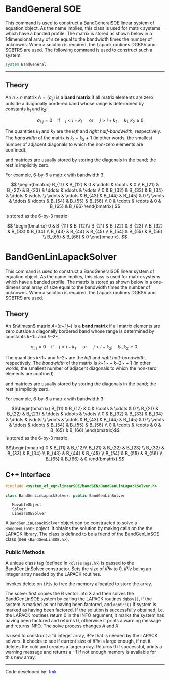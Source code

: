 # BandGeneral SOE

<p>This command is used to construct a BandGeneralSOE linear system of
equation object. As the name implies, this class is used for matrix
systems which have a banded profile. The matrix is stored as shown below
in a 1dimensional array of size equal to the bandwidth times the number
of unknowns. When a solution is required, the Lapack routines DGBSV and
SGBTRS are used. The following command is used to construct such a
system:</p>

```tcl
system BandGeneral
```

<hr />

## Theory

An $n\times n$ matrix
$A=(a_{ij})$ is a <strong>band matrix</strong> if all matrix elements are zero outside a
diagonally bordered band whose range is determined by constants
<em>k</em><sub>1</sub> and
<em>k</em><sub>2</sub>:</p>
<dl>
<dt></dt>
<dd>

$$a_{i,j}=0 \quad\mbox{if}\quad j<i-k_1 \quad\mbox{ or
}\quad j>i+k_2; \quad k_1, k_2 \ge 0.\,$$

</dd>
</dl>
<p>The quantities <em>k</em><sub>1</sub> and
<em>k</em><sub>2</sub> are the <em>left</em> and
<em>right</em> <em>half-bandwidth</em>, respectively. The
<em>bandwidth</em> of the matrix is
<em>k</em><sub>1</sub>&nbsp;+&nbsp;<em>k</em><sub>2</sub>&nbsp;+&nbsp;1
(in other words, the smallest number of adjacent diagonals to which the
non-zero elements are confined).</p>
<p>and matrices are usually stored by storing the diagonals in the band;
the rest is implicitly zero.</p>

<p>For example, 6-by-6 a matrix with bandwidth 3:</p>

$$
\begin{bmatrix} B_{11} & B_{12} & 0 & \cdots & \cdots
& 0 \\ B_{21} & B_{22} & B_{23} & \ddots & \ddots
& \vdots \\ 0 & B_{32} & B_{33} & B_{34} & \ddots
& \vdots \\ \vdots & \ddots & B_{43} & B_{44} &
B_{45} & 0 \\ \vdots & \ddots & \ddots & B_{54} &
B_{55} & B_{56} \\ 0 & \cdots & \cdots & 0 & B_{65}
& B_{66} \end{bmatrix} 
$$

is stored as the 6-by-3 matrix

$$
\begin{bmatrix} 0 & B_{11} & B_{12}\\ B_{21} & B_{22}
& B_{23} \\ B_{32} & B_{33} & B_{34} \\ B_{43} & B_{44}
& B_{45} \\ B_{54} & B_{55} & B_{56} \\ B_{65} & B_{66}
& 0 \end{bmatrix}.
$$


# BandGenLinLapackSolver

This command is used to construct a BandGeneralSOE linear system of equation
object. As the name implies, this class is used for matrix systems which have a
banded profile. The matrix is stored as shown below in a one-dimensional array
of size equal to the bandwidth times the number of unknowns. When a solution is
required, the Lapack routines DGBSV and SGBTRS  are used.

## Theory

An $n\timesn$ matrix *A*=(*a*~*i,j*~) is a **band matrix** if all matrix
elements are zero outside a diagonally bordered band whose range is
determined by constants *k*~1~ and *k*~2~:

$$a_{i,j}=0 \quad\mbox{if}\quad j<i-k_1 \quad\mbox{ or }\quad j>i+k_2; \quad k_1, k_2 \ge 0.\,$$

The quantities *k*~1~ and *k*~2~ are the *left* and *right*
*half-bandwidth*, respectively. The *bandwidth* of the matrix is
*k*~1~ + *k*~2~ + 1 (in other words, the smallest number of adjacent
diagonals to which the non-zero elements are confined).

and matrices are usually stored by storing the diagonals in the band;
the rest is implicitly zero.

For example, 6-by-6 a matrix with bandwidth 3:

$$\begin{bmatrix}
 B_{11} & B_{12} & 0      & \cdots & \cdots & 0 \\
 B_{21} & B_{22} & B_{23} & \ddots & \ddots & \vdots \\
  0     & B_{32} & B_{33} & B_{34} & \ddots & \vdots \\
 \vdots & \ddots & B_{43} & B_{44} & B_{45} & 0 \\
 \vdots & \ddots & \ddots & B_{54} & B_{55} & B_{56} \\
 0      & \cdots & \cdots & 0      & B_{65} & B_{66}
\end{bmatrix}$$ is stored as the 6-by-3 matrix

$$\begin{bmatrix}
 0 & B_{11} & B_{12}\\
 B_{21} & B_{22} & B_{23} \\
 B_{32} & B_{33} & B_{34} \\
 B_{43} & B_{44} & B_{45} \\
 B_{54} & B_{55} & B_{56} \\
 B_{65} & B_{66} & 0
\end{bmatrix}.$$


## C++ Interface

```cpp
#include <system_of_eqn/linearSOE/bandGEN/BandGenLinLapackSolver.h>

class BandGenLinLapackSolver: public BandGenLinSolver
```

       MovableObject
       Solver
       LinearSOESolver


A `BandGenLinLapackSolver` object can be constructed to solve a
`BandGenLinSOE` object. It obtains the solution by making calls on the the
LAPACK library. The class is defined to be a friend of the BandGenLinSOE
class (see  `<BandGenLinSOE.h>`).


### Public Methods


A unique class tag (defined in  `<classTags.h>`) is passed to the
BandGenLinSolver constructor. Sets the size of *iPiv* to $0$, *iPiv*
being an integer array needed by the LAPACK routines.


Invokes delete on `iPiv` to free the memory allocated to store the
array.


The solver first copies the B vector into X and then solves the
BandGenLinSOE system by calling the LAPACK routines `dgbsv()`, if the
system is marked as not having been factored, and `dgbtrs()` if system
is marked as having been factored. If the solution is successfully
obtained, i.e. the LAPACK routines return $0$ in the INFO argument, it
marks the system has having been factored and returns $0$, otherwise it
prints a warning message and returns INFO. The solve process changes $A$
and $X$.

Is used to construct a 1d integer array, *iPiv* that is needed by the
LAPACK solvers. It checks to see if current size of *iPiv* is large
enough, if not it deletes the cold and creates a larger array. Returns
$0$ if successful, prints a warning message and returns a $-1$ if not
enough memory is available for this new array.


------------------------------------------------------------------------

<p>Code developed by: <span style="color:blue"> fmk</span></p>

